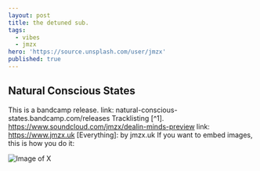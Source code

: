 ```yaml
---
layout: post
title: the detuned sub.
tags:
  - vibes
  - jmzx
hero: 'https://source.unsplash.com/user/jmzx'
published: true
---
```

## Natural Conscious States
This is a bandcamp release.
link: natural-conscious-states.bandcamp.com/releases
Tracklisting [^1].
https://www.soundcloud.com/jmzx/dealin-minds-preview
link: https://www.jmzx.uk
[Everything]: by jmzx.uk
If you want to embed images, this is how you do it:

![Image of X](https://xjmzx.github.com/images/x.jpg)
